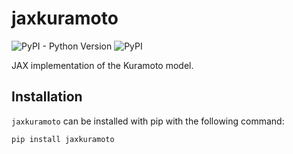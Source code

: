 # jaxkuramoto
![PyPI - Python Version](https://img.shields.io/pypi/pyversions/jaxkuramoto)
![PyPI](https://img.shields.io/pypi/v/jaxkuramoto)

JAX implementation of the Kuramoto model.


## Installation
`jaxkuramoto` can be installed with pip with the following command:
```
pip install jaxkuramoto
```